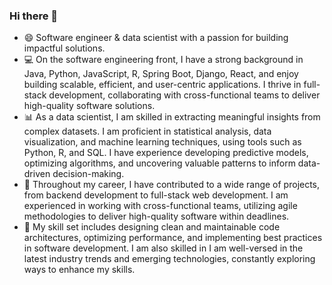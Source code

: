 ### Hi there 👋
- 😄 Software engineer & data scientist with a passion for building impactful solutions.
- 💻 On the software engineering front, I have a strong background in Java, Python, JavaScript, R, Spring Boot, Django, React, and enjoy building scalable, efficient, and user-centric applications. I thrive in full-stack development, collaborating with cross-functional teams to deliver high-quality software solutions.
- 📊 As a data scientist, I am skilled in extracting meaningful insights from complex datasets. I am proficient in statistical analysis, data visualization, and machine learning techniques, using tools such as Python, R, and SQL. I have experience developing predictive models, optimizing algorithms, and uncovering valuable patterns to inform data-driven decision-making.
- 🌟 Throughout my career, I have contributed to a wide range of projects, from backend development to full-stack web development. I am experienced in working with cross-functional teams, utilizing agile methodologies to deliver high-quality software within deadlines.
- 🔧 My skill set includes designing clean and maintainable code architectures, optimizing performance, and implementing best practices in software development. I am also skilled in I am well-versed in the latest industry trends and emerging technologies, constantly exploring ways to enhance my skills.

<!--
**Adejumok/Adejumok** is a ✨ _special_ ✨ repository because its `README.md` (this file) appears on your GitHub profile.

Here are some ideas to get you started:

- 😄 I'm a passionate software engineer and a quality-driven data scientist with a knack for building scalable and efficient solutions.
- 🔭 I’m currently working on ...
- 🌱 I’m currently learning ...
- 👯 I’m looking to collaborate on ...
- 🤔 I’m looking for help with ...
- 💬 Ask me about ...
- 📫 How to reach me: ...
- ⚡ Fun fact: ...
-->
